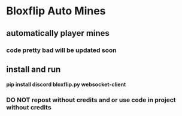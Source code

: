 # Bloxflip Auto Mines

## automatically player mines
### code pretty bad will be updated soon

## install and run
#### pip install discord bloxflip.py websocket-client

### DO NOT repost without credits and or use code in project without credits
